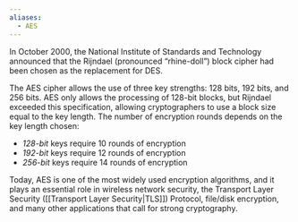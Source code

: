 ```yaml
---
aliases:
  - AES
---
```

In October 2000, the National Institute of Standards and Technology announced that the Rijndael (pronounced “rhine-doll”) block cipher had been chosen as the replacement for DES.

The AES cipher allows the use of three key strengths: 128 bits, 192 bits, and 256 bits. AES only allows the processing of 128-bit blocks, but Rijndael exceeded this specification, allowing cryptographers to use a block size equal to the key length. The number of encryption rounds depends on the key length chosen:

- *128-bit* keys require 10 rounds of encryption
- *192-bit* keys require 12 rounds of encryption
- *256-bit* keys require 14 rounds of encryption

Today, AES is one of the most widely used encryption algorithms, and it plays an essential role in wireless network security, the Transport Layer Security ([[Transport Layer Security|TLS]]) Protocol, file/disk encryption, and many other applications that call for strong cryptography.